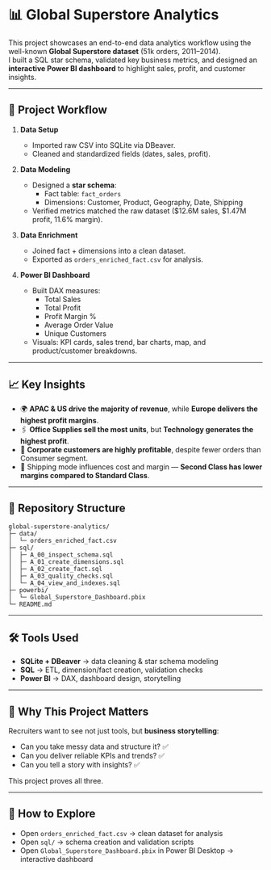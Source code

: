 # 📊 Global Superstore Analytics

This project showcases an end-to-end data analytics workflow using the well-known **Global Superstore dataset** (51k orders, 2011–2014).  
I built a SQL star schema, validated key business metrics, and designed an **interactive Power BI dashboard** to highlight sales, profit, and customer insights.

---

## 🚀 Project Workflow
1. **Data Setup**  
   - Imported raw CSV into SQLite via DBeaver.  
   - Cleaned and standardized fields (dates, sales, profit).  

2. **Data Modeling**  
   - Designed a **star schema**:  
     - Fact table: `fact_orders`  
     - Dimensions: Customer, Product, Geography, Date, Shipping  
   - Verified metrics matched the raw dataset ($12.6M sales, $1.47M profit, 11.6% margin).  

3. **Data Enrichment**  
   - Joined fact + dimensions into a clean dataset.  
   - Exported as `orders_enriched_fact.csv` for analysis.  

4. **Power BI Dashboard**  
   - Built DAX measures:  
     - Total Sales  
     - Total Profit  
     - Profit Margin %  
     - Average Order Value  
     - Unique Customers  
   - Visuals: KPI cards, sales trend, bar charts, map, and product/customer breakdowns.  

---

## 📈 Key Insights
- 🌍 **APAC & US drive the majority of revenue**, while **Europe delivers the highest profit margins**.  
- 🖇️ **Office Supplies sell the most units**, but **Technology generates the highest profit**.  
- 👥 **Corporate customers are highly profitable**, despite fewer orders than Consumer segment.  
- 🚚 Shipping mode influences cost and margin — **Second Class has lower margins compared to Standard Class**.  

---

## 📂 Repository Structure

```
global-superstore-analytics/
├─ data/
│  └─ orders_enriched_fact.csv
├─ sql/
│  ├─ A_00_inspect_schema.sql
│  ├─ A_01_create_dimensions.sql
│  ├─ A_02_create_fact.sql
│  ├─ A_03_quality_checks.sql
│  └─ A_04_view_and_indexes.sql
├─ powerbi/
│  └─ Global_Superstore_Dashboard.pbix
└─ README.md
```
---

## 🛠️ Tools Used
- **SQLite + DBeaver** → data cleaning & star schema modeling  
- **SQL** → ETL, dimension/fact creation, validation checks  
- **Power BI** → DAX, dashboard design, storytelling  

---

## 🎯 Why This Project Matters
Recruiters want to see not just tools, but **business storytelling**:  
- Can you take messy data and structure it? ✅  
- Can you deliver reliable KPIs and trends? ✅  
- Can you tell a story with insights? ✅  

This project proves all three.  

---

## 🔗 How to Explore
- Open `orders_enriched_fact.csv` → clean dataset for analysis  
- Open `sql/` → schema creation and validation scripts  
- Open `Global_Superstore_Dashboard.pbix` in Power BI Desktop → interactive dashboard  
